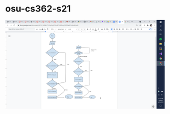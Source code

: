 # osu-cs362-s21
![Flowcharts: First one without error handling, second one with error handling. Second one missing start bubble (it got cut off)](https://github.com/croysdaa/osu-cs362-s21/blob/main/Screenshot%20(565).png)
